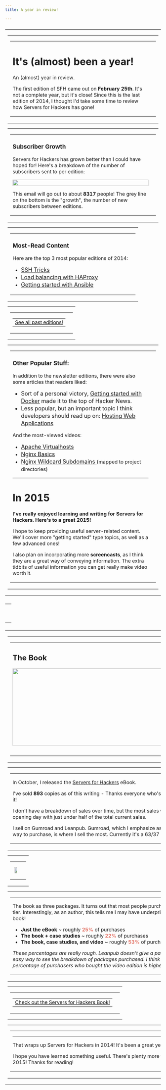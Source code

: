 ```yaml
---
title: A year in review!

---
```


<table class="container" style="margin: 26px 0;">
    <tr>
        <td>
            <!-- start the tables -->
            <!-- content start -->
            <table class="row">
                <tr>
                    <td class="wrapper last">
                        <table class="twelve columns">
                            <tr>
                                <td>
                                    <h1>It's (almost) been a year!</h1>
                                    <p class="lead">An (almost) year in review.</p>
                                    <p>The first edition of SFH came out on <strong>February 25th</strong>. It's not a complete year, but it's close! Since this is the last edition of 2014, I thought I'd take some time to review how Servers for Hackers has gone!</p>
                                </td>
                                <td class="expander"></td>
                             </tr>
                        </table>
                    </td>
                </tr>
            </table>
            <table class="row">
                <tr>
                    <td class="wrapper last">
                        <table class="twelve columns">
                            <tr>
                                <td>
                                    <h3>Subscriber Growth</h3>
                                    <p>Servers for Hackers has grown better than I could have hoped for! Here's a breakdown of the number of subscribers sent to per edition:</p>
                                    <p><img src="https://s3.amazonaws.com/serversforhackers/Screenshot-2014-12-29-08.55.04-compressor.png" alt="" width="100%" /></p>
                                    <p>This email will go out to about <strong>8317</strong> people! The grey line on the bottom is the "growth", the number of new subscribers between editions.</p>
                                </td>
                                <td class="expander"></td>
                             </tr>
                        </table>
                    </td>
                </tr>
            </table>
            <table class="row">
                <tr>
                    <td class="wrapper last">
                        <table class="twelve columns">
                            <tr>
                                <td>
                                    <h3>Most-Read Content</h3>
                                    <p class="lead">Here are the top 3 most popular editions of 2014:</p>
                                    <ul>
                                        <li style="line-height: 24px;"><a style="font-size: 18px;" href="https://serversforhackers.com/ssh-tricks/">SSH Tricks</a></li>
                                        <li style="line-height: 24px;"><a style="font-size: 18px;" href="https://serversforhackers.com/haproxy/">Load balancing with HAProxy</a></li>
                                        <li style="line-height: 24px;"><a style="font-size: 18px;" href="https://serversforhackers.com/getting-started-with-ansible/">Getting started with Ansible</a></li>
                                    </ul>
                                </td>
                                <td class="expander"></td>
                             </tr>
                        </table>
                    </td>
                </tr>
            </table>
            <table class="row">
                <tr>
                    <td class="wrapper last">
                       <table class="twelve columns">
                            <tr>
                                <td>
                                    <table class="button">
                                        <tr>
                                            <td>
                                            <a href="https://serversforhackers.com/editions/">See all past editions!</a>
                                            </td>
                                        </tr>
                                    </table>
                                </td>
                                <td class="expander"></td>
                            </tr>
                        </table>
                    </td>
                </tr>
            </table>
            <table class="row">
                <tr>
                    <td class="wrapper last">
                        <table class="twelve columns">
                            <tr>
                                <td>
                                    <h3>Other Popular Stuff:</h3>
                                    <p class="lead">In addition to the newsletter editions, there were also some articles that readers liked:</p>
                                    <ul>
                                        <li style="line-height: 24px; font-size: 18px;">Sort of a personal victory, <a href="https://serversforhackers.com/getting-started-with-docker/">Getting started with Docker</a> made it to the top of Hacker News.</li>
                                        <li style="line-height: 24px; font-size: 18px;">Less popular, but an important topic I think developers should read up on: <a href="https://serversforhackers.com/web-apps/">Hosting Web Applications</a></li>
                                    </ul>
                                    <p class="lead">And the most-viewed videos:</p>
                                    <ul>
                                        <li style="line-height: 24px;"><a style="font-size: 18px;" href="https://vimeo.com/87364924">Apache Virtualhosts</a></li>
                                        <li style="line-height: 24px;"><a style="font-size: 18px;" href="https://vimeo.com/89161695">Nginx Basics</a></li>
                                        <li style="line-height: 24px;"><a style="font-size: 18px;" href="https://vimeo.com/89267501">Nginx Wildcard Subdomains </a> (mapped to project directories)</li>
                                    </ul>
                                    <hr />
                                    <h1>In 2015</h1>
                                    <p class="lead"><strong>I've really enjoyed learning and writing for Servers for Hackers. Here's to a great 2015!</strong></p>
                                    <p class="lead">I hope to keep providing useful server-related content. We'll cover more "getting started" type topics, as well as a few advanced ones!</p>
                                    <p class="lead">I also plan on incorporating more <strong>screencasts</strong>, as I think they are a great way of conveying information. The extra tidbits of useful information you can get really  make video worth it.</p>
                                </td>
                                <td class="expander"></td>
                             </tr>
                        </table>
                    </td>
                </tr>
            </table>
        </td>
    </tr>
</table>
<table class="row header">
    <tr>
        <td class="center" align="center">
            <p>&nbsp;</p>
        </td>
    </tr>
</table>
<table class="container" style="margin: 26px 0;">
    <tr>
        <td>
            <table class="row">
                <tr>
                    <td class="wrapper last">
                        <table class="twelve columns">
                            <tr>
                                <td>
                                    <h2>The Book</h2>
                                    <p><img src="https://s3.amazonaws.com/serversforhackers/bookimg-compressor.jpg" width="580" height="250" style="margin-bottom:12px;" /></p>
                                </td>
                                <td class="expander"></td>
                            </tr>
                        </table>
                    </td>
                </tr>
            </table>
            <table class="row">
                <tr>
                    <td class="wrapper last">
                        <table class="twelve columns">
                            <tr>
                                <td>
                                    <p>In October, I released the <a href="https://book.serversforhackers.com/">Servers for Hackers</a> eBook.</p>
                                    <p>I've sold <strong>893</strong> copies as of this writing - Thanks everyone who's purchased it!</p>
                                    <p>I don't have a breakdown of sales over time, but the most sales were on opening day with just under half of the total current sales.</p>
                                    <p>I sell on Gumroad and Leanpub. Gumroad, which I emphasize as the main way to purchase, is where I sell the most. Currently it's a 63/37 split:</p>
                                </td>
                                <td class="expander"></td>
                             </tr>
                        </table>
                    </td>
                </tr>
            </table>
            <table class="row">
                <tr>
                    <td class="wrapper last">
                        <table class="twelve columns">
                            <tr>
                                <td align="center" style="text-align: center;">
                                    <p style="text-align:center;"><img src="https://s3.amazonaws.com/serversforhackers/Screenshot-2014-12-29-09.10.07-compressor.png" style="display: inline; float: none; width: 60%;" alt="" width="60%" /></p>
                                </td>
                                <td class="expander"></td>
                             </tr>
                        </table>
                    </td>
                </tr>
            </table>
            <table class="row">
                <tr>
                    <td class="wrapper last">
                        <table class="twelve columns">
                            <tr>
                                <td>
                                    <p>The book as three packages. It turns out that most people purchased the top tier. Interestingly, as an author, this tells me I may have underpriced the book!</p>
                                    <ul>
                                        <li><strong>Just the eBook</strong> ~ roughly <span style="font-weight:bold; color: #e37568">25%</span> of purchases</li>
                                        <li><strong>The book + case studies</strong> ~ roughly <span style="font-weight:bold; color: #e37568">22%</span> of purchases</li>
                                        <li><strong>The book, case studies, and video</strong> ~ roughly <span style="font-weight:bold; color: #e37568">53%</span> of purchases</li>
                                    </ul>
                                    <p><em>These percentages are really rough. Leanpub doesn't give a particularly easy way to see the breakdown of packages purchased. I think the percentage of purchasers who bought the video edition is higher in reality.</em></p>
                                </td>
                                <td class="expander"></td>
                             </tr>
                        </table>
                    </td>
                </tr>
            </table>
            <table class="row">
                <tr>
                    <td class="wrapper last">
                        <table class="twelve columns">
                            <tr>
                                <td>
                                    <table class="button">
                                        <tr>
                                            <td>
                                                <a href="https://book.serversforhackers.com">Check out the Servers for Hackers Book!</a>
                                            </td>
                                        </tr>
                                    </table>
                                </td>
                                <td class="expander"></td>
                            </tr>
                        </table>
                    </td>
                </tr>
            </table>
            <table class="row">
                <tr>
                    <td class="wrapper last">
                        <table class="twelve columns">
                            <tr>
                                <td>
                                    <hr />
                                    <p class="lead">That wraps up Servers for Hackers in 2014! It's been a great year.</p>
                                    <p class="lead">I hope you have learned something useful. There's plenty more to come in 2015! Thanks for reading!</p>
                                </td>
                                <td class="expander"></td>
                             </tr>
                        </table>
                    </td>
                </tr>
            </table>
            <!-- end the tables -->
        </td>
    </tr>
</table>